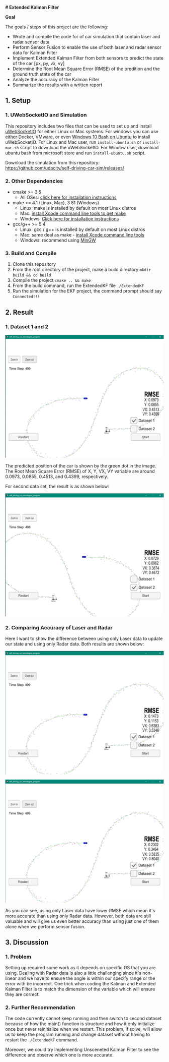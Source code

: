 **# Extended Kalman Filter**

**Goal** 

The goals / steps of this project are the following:

* Wrote and compile the code for of car simulation that contain laser and radar sensor data
* Perform Sensor Fusion to enable the use of both laser and radar sensor data for Kalman Filter
* Implement Extended Kalman Filter from both sensors to predict the state of the car [px, py, vx, vy]
* Determine the Root Mean Square Error (RMSE) of the predition and the ground truth state of the car
* Analyze the accuracy of the Kalman Filter
* Summarize the results with a written report

[//]: # (Image References)

[Result1]: ./output_images/Result1.png "Result1"
[Result2]: ./output_images/Result2.png "Result2"
[Laser Only]: ./output_images/Laser_only.png "Laser Only"
[Radar Only]: ./output_images/Radar_only.png "Radar Only"


## 1. Setup

### 1. UWebSocketIO and Simulation
This repository includes two files that can be used to set up and install [uWebSocketIO](https://github.com/uWebSockets/uWebSockets) for either Linux or Mac systems. For windows you can use either Docker, VMware, or even [Windows 10 Bash on Ubuntu](https://www.howtogeek.com/249966/how-to-install-and-use-the-linux-bash-shell-on-windows-10/) to install uWebSocketIO. For Linux and Mac user, run `install-ubuntu.sh` or `install-mac.sh` script to download the uWebSocketIO. For Window user, download ubuntu bash from microsoft store and run `install-ubuntu.sh` script.

Download the simulation from this repository: https://github.com/udacity/self-driving-car-sim/releases/

### 2. Other Dependencies
* cmake >= 3.5
  * All OSes: [click here for installation instructions](https://cmake.org/install/)
* make >= 4.1 (Linux, Mac), 3.81 (Windows)
  * Linux: make is installed by default on most Linux distros
  * Mac: [install Xcode command line tools to get make](https://developer.apple.com/xcode/features/)
  * Windows: [Click here for installation instructions](http://gnuwin32.sourceforge.net/packages/make.htm)
* gcc/g++ >= 5.4
  * Linux: gcc / g++ is installed by default on most Linux distros
  * Mac: same deal as make - [install Xcode command line tools](https://developer.apple.com/xcode/features/)
  * Windows: recommend using [MinGW](http://www.mingw.org/)

### 3. Build and Compile

1. Clone this repository
2. From the root directory of the project, make a build directory `mkdir build && cd build` 
3. Compile the project `cmake .. && make`
4. From the build command, run the ExtendedKF file `./ExtendedKF`
5. Run the simulation for the EKF project, the command prompt should say `Connected!!!`

## 2. Result

### 1. Dataset 1 and 2

![Result1][Result1]

The predicted position of the car is shown by the green dot in the image. The Root Mean Square Error (RMSE) of X, Y, VX, VY variable are around 0.0973, 0.0855, 0.4513, and 0.4399, respectively.

For second data set, the result is as shown below:

![Result2][Result2]

### 2. Comparing Accuracy of Laser and Radar

Here I want to show the difference between using only Laser data to update our state and using only Radar data. Both results are shown below:

![Laser][Laser Only]

![Radar][Radar Only]

As you can see, using only Laser data have lower RMSE which mean it's more accurate than using only Radar data. However, both data are still valuable and will give us even better accuracy than using just one of them alone when we perform sensor fusion.

## 3. Discussion

### 1. Problem

Setting up required some work as it depends on specific OS that you are using. Dealing with Radar data is also a little challenging since it's non-linear and we have to ensure the angle is within our specify range or the error with be incorrect. One trick when coding the Kalman and Extended Kalman Filter is to match the dimension of the variable which will ensure they are correct.

### 2. Further Recommendation

The code currently cannot keep running and then switch to second dataset because of how the main() function is structure and how it only initialize once but never reinitialize when we restart. This problem, if solve, will allow us to keep the program running and change dataset without having to restart the `./ExtendedKF` command.

Moreover, we could try implementing Unsceneted Kalman Filter to see the difference and observe which one is more accurate.
